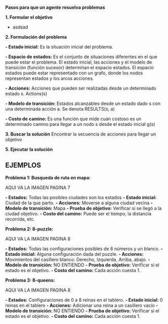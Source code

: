 
**Pasos para que un agente resuelva problemas**

**1. Formular el objetivo**

- asdsad

**2. Formulación del problema**

**- Estado inicial:** Es la situación inicial del problema.

**- Espacio de estados:** Es el conjunto de situaciones diferentes en el que puede estar el problema. El estado inicial, las acciones y el modelo de transición (función sucesor) determinan el espacio estados. El espacio estados puede estar representado con un grafo, donde los nodos representan estados y los arcos acciones.

**- Acciones:** Acciones que pueden ser realizadas desde un determinado estado s. Actions(s)

**- Modelo de transición:** Estados alcanzables desde un estado dado s con una determinada acción a. Se denota RESULTS(s, a)

**- Costo de camino:** Es una función que mide cuán costoso es un determinado camino para llegar a un nodo s desde el estado inicial g(s)

**3. Buscar la solución**
Encontrar la secuencia de acciones para llegar un objetivo

**5. Ejecutar la solución**

## EJEMPLOS

**Problema 1: Busqueda de ruta en mapa:**

AQUI VA LA IMAGEN PAGINA 7

**- Estados:** Todas las posibles ciudades son los estados
**- Estado inicial:** Ciudad de la que parto.
**- Acciones:** Moverse a  alguna ciudad vecina
**- Modelo de transición:** Mapa
**- Prueba de objetivo:** Verificar si se llegó a la ciudad objetivo.
**- Costo del camino:** Puede ser el tiempo, la distancia recorrida, etc.

**Problema 2: 8-puzzle:**

AQUI VA LA IMAGEN PAGINA 8

**- Estados:** Todas las configuraciones posibles de 8 números y un blanco.
**- Estado inicial:** Alguna configuración dada del puzzle. 
**- Acciones:** Movimientos del casillero blanco: Derecho, Izquierda, Arriba, abajo.
**- Modelo de transición:** NO ENTIENDO
**- Prueba de objetivo:** Verificar si el estado es el objetivo.
**- Costo del camino:** Cada acción cuesta 1. 

**Problema 3: 8-queens:**

AQUI VA LA IMAGEN PAGINA 8

**- Estados:** Configuraciones de 0 a 8 reinas en el tablero. 
**- Estado inicial:** 0 reinas en el tablero
**- Acciones:** Adicionar una reina a un casillero vacío
**- Modelo de transición:** NO ENTIENDO
**- Prueba de objetivo:** Verificar si el estado es el objetivo.
**- Costo del camino:** Cada acción cuesta 1. 




<!--stackedit_data:
eyJoaXN0b3J5IjpbLTExMzk0MDM4ODksLTEyNjMxNjk4MjYsLT
IwNDA4ODU5MzUsOTE4Nzg3MzQwLC0yMDQzNTc4MzQ2LDEyMjU5
Njg0OTgsLTEyNzQ3Nzg1MDksNDk3ODE4ODEwXX0=
-->